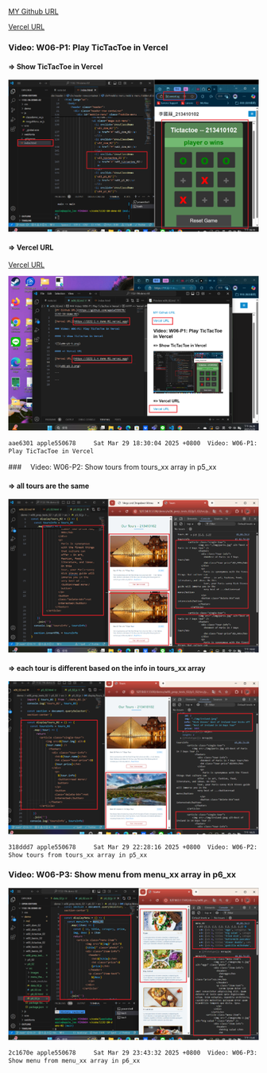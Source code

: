 [MY Github URL](https://github.com/apple550678/1132-1N-demo-02)

[Vercel URL](https://1132-1-n-demo-02.vercel.app)

### Video: W06-P1: Play TicTacToe in Vercel

#### => Show TicTacToe in Vercel

![](w06-p1-1.png)

#### => Vercel URL

[Vercel URL](https://1132-1-n-demo-02.vercel.app)

![](w06-p1-2.png)

```
aae6301 apple550678     Sat Mar 29 18:30:04 2025 +0800  Video: W06-P1: Play TicTacToe in Vercel
```

###　 Video: W06-P2: Show tours from tours_xx array in p5_xx

#### => all tours are the same

![](w06-p2-1.png)

#### => each tour is different based on the info in tours_xx array

![](w06-p2-2.png)

```
318ddd7 apple550678     Sat Mar 29 22:28:16 2025 +0800  Video: W06-P2: Show tours from tours_xx array in p5_xx
```

### Video: W06-P3: Show menu from menu_xx array in p6_xx

![](w06-p3.png)

```
2c1670e apple550678     Sat Mar 29 23:43:32 2025 +0800  Video: W06-P3: Show menu from menu_xx array in p6_xx
```
